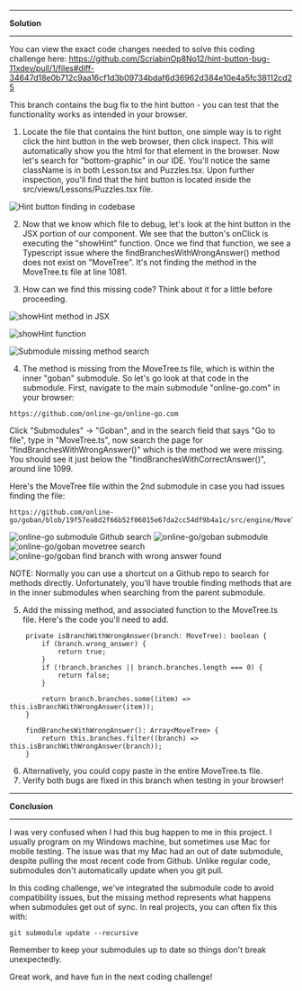 ************************
**Solution**
************************

You can view the exact code changes needed to solve this coding challenge here: https://github.com/ScriabinOp8No12/hint-button-bug-11xdev/pull/1/files#diff-34647d18e0b712c9aa16cf1d3b09734bdaf6d36962d384e10e4a5fc38112cd25

This branch contains the bug fix to the hint button - you can test that the functionality works as intended in your browser.   

1. Locate the file that contains the hint button, one simple way is to right click the hint button in the web browser, then click inspect.  This will automatically show you the html for that element in the browser. Now let's search for "bottom-graphic" in our IDE.  You'll notice the same className is in both Lesson.tsx and Puzzles.tsx.  Upon further inspection, you'll find that the hint button is located inside the src/views/Lessons/Puzzles.tsx file.  

![Hint button finding in codebase](https://res.cloudinary.com/dxq77puhi/image/upload/v1748893572/Hint_button_annotation_finding_it_in_the_codebase_5_31_2025_m0ho5g.png)

2. Now that we know which file to debug, let's look at the hint button in the JSX portion of our component. We see that the button's onClick is executing the "showHint" function. Once we find that function, we see a Typescript issue where the findBranchesWithWrongAnswer() method does not exist on "MoveTree".  It's not finding the method in the MoveTree.ts file at line 1081.  

3. How can we find this missing code?  Think about it for a little before proceeding.

![showHint method in JSX](https://res.cloudinary.com/dxq77puhi/image/upload/v1748894255/Codesandbox_showHint_1_6_2_2025_vil7yo.png)

![showHint function](https://res.cloudinary.com/dxq77puhi/image/upload/v1748894576/showHint_function_submodule_missing_method_6_2_2025_vfatsu.png)

![Submodule missing method search](https://res.cloudinary.com/dxq77puhi/image/upload/v1748895258/Finding_submodule_method_search_codesandbox_6_2_2025_vwgku0.png)

4. The method is missing from the MoveTree.ts file, which is within the inner "goban" submodule.  So let's go look at that code in the submodule.  First, navigate to the main submodule "online-go.com" in your browser: 

```
https://github.com/online-go/online-go.com
```

Click "Submodules" -> "Goban", and in the search field that says "Go to file", type in "MoveTree.ts", now search the page for "findBranchesWithWrongAnswer()" which is the method we were missing. You should see it just below the "findBranchesWithCorrectAnswer()", around line 1099.

Here's the MoveTree file within the 2nd submodule in case you had issues finding the file: 

```
https://github.com/online-go/goban/blob/19f57ea8d2f66b52f06015e67da2cc54df9b4a1c/src/engine/MoveTree.ts
```

![online-go submodule Github search](https://res.cloudinary.com/dxq77puhi/image/upload/v1748907606/online_go_submodule_bug_1_6_2_2025_jj5sv0.png)
![online-go/goban submodule](https://res.cloudinary.com/dxq77puhi/image/upload/v1748907781/goban_submodule_6_2_2025_fpemgc.png)
![online-go/goban movetree search](https://res.cloudinary.com/dxq77puhi/image/upload/v1748907891/goban_movetree.ts_search_ye2mhv.png)
![online-go/goban find branch with wrong answer found](https://res.cloudinary.com/dxq77puhi/image/upload/v1748907994/findbranches_with_wrong_answer_goban_submodule_6_2_2025_mfxkbv.png)

NOTE: Normally you can use a shortcut on a Github repo to search for methods directly.  Unfortunately, you'll have trouble finding methods that are in the inner submodules when searching from the parent submodule.

5. Add the missing method, and associated function to the MoveTree.ts file.  Here's the code you'll need to add.  

```
    private isBranchWithWrongAnswer(branch: MoveTree): boolean {
        if (branch.wrong_answer) {
            return true;
        }
        if (!branch.branches || branch.branches.length === 0) {
            return false;
        }

        return branch.branches.some((item) => this.isBranchWithWrongAnswer(item));
    }
```

```
    findBranchesWithWrongAnswer(): Array<MoveTree> {
        return this.branches.filter((branch) => this.isBranchWithWrongAnswer(branch));
    }
```

6. Alternatively, you could copy paste in the entire MoveTree.ts file.
7. Verify both bugs are fixed in this branch when testing in your browser!

************************
**Conclusion**
************************

I was very confused when I had this bug happen to me in this project. I usually program on my Windows machine, but sometimes use Mac for mobile testing. The issue was that my Mac had an out of date submodule, despite pulling the most recent code from Github. Unlike regular code, submodules don't automatically update when you git pull.

In this coding challenge, we've integrated the submodule code to avoid compatibility issues, but the missing method represents what happens when submodules get out of sync. In real projects, you can often fix this with:

```
git submodule update --recursive
```

Remember to keep your submodules up to date so things don't break unexpectedly.

Great work, and have fun in the next coding challenge! 